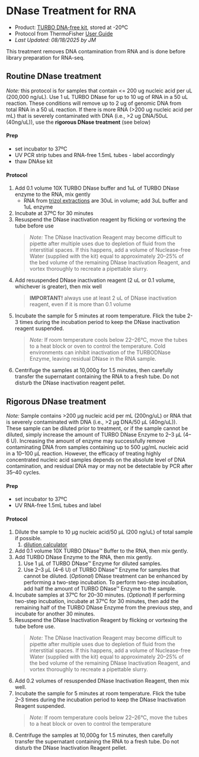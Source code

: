 # DNase Treatment for RNA
- Product: [TURBO DNA-free kit](https://www.thermofisher.com/order/catalog/product/AM1907), stored at -20ºC
- Protocol from ThermoFisher [User Guide](https://assets.thermofisher.com/TFS-Assets/LSG/manuals/1907M_turbodnafree_UG.pdf)
- *Last Updated: 08/18/2025 by JM*

This treatment removes DNA contamination from RNA and is done before library preparation for RNA-seq.

## Routine DNase treatment
*Note:* this protocol is for samples that contain <= 200 ug nucleic acid per uL (200,000 ng/uL). Use 1 uL TURBO DNase for up to 10 ug of RNA in a 50 uL reaction. These conditions will remove up to 2 ug of genomic DNA from total RNA in a 50 uL reaction. If there is more RNA (>200 ug nucleic acid per mL) that is severely contaminated with DNA (i.e., >2 ug DNA/50uL (40ng/uL)), use the **rigorous DNase treatment** (see below)

#### Prep
- set incubator to 37ºC
- UV PCR strip tubes and RNA-free 1.5mL tubes - label accordingly
- thaw DNAse kit

#### Protocol
1. Add 0.1 volume 10X TURBO DNase buffer and 1uL of TURBO DNase enzyme to the RNA, mix gently
	- RNA from [trizol extractions](https://github.com/GWLab-UML/Protocols/blob/1117f48bc9a43a20813e456bc6f4b4356f770a08/Molecular_labwork/Trizol%20RNA%20and%20DNA%20Extraction%20Protocol.md) are 30uL in volume; add 3uL buffer and 1uL enzyme
2. Incubate at 37ºC for 30 minutes
3. Resuspend the DNase inactivation reagent by flicking or vortexing the tube before use
	>*Note:* The DNase Inactivation Reagent may become difficult to pipette after multiple uses due to depletion of fluid from the interstitial spaces. If this happens, add a volume of Nuclease-free Water (supplied with the kit) equal to approximately 20–25% of the bed volume of the remaining DNase Inactivation Reagent, and vortex thoroughly to recreate a pipettable slurry.
4. Add resuspended DNase inactivation reagent (2 uL or 0.1 volume, whichever is greater), then mix well
	>**IMPORTANT!** always use at least 2 uL of DNase inactivation reagent, even if it is more than 0.1 volume
5. Incubate the sample for 5 minutes at room temperature. Flick the tube 2-3 times during the incubation period to keep the DNase inactivation reagent suspended.
	>*Note:* If room temperature cools below 22–26°C, move the tubes to a heat block or oven to control the temperature. Cold environments can inhibit inactivation of the TURBODNase Enzyme, leaving residual DNase in the RNA sample.
6. Centrifuge the samples at 10,000g for 1.5 minutes, then carefully transfer the supernatant containing the RNA to a fresh tube. Do not disturb the DNase inactivation reagent pellet.

## Rigorous DNase treatment
*Note:* Sample contains >200 μg nucleic acid per mL (200ng/uL) or RNA that is severely contaminated with DNA (i.e., >2 μg DNA/50 μL (40ng/uL)). These sample can be diluted prior to treatment, or if the sample cannot be diluted, simply increase the amount of TURBO DNase Enzyme to 2–3 μL (4–6 U). Increasing the amount of enzyme may successfully remove contaminating DNA from samples containing up to 500 μg/mL nucleic acid in a 10–100 μL reaction. However, the efficacy of treating highly concentrated nucleic acid samples depends on the absolute level of DNA contamination, and residual DNA may or may not be detectable by PCR after 35–40 cycles.

#### Prep
- set incubator to 37ºC
- UV RNA-free 1.5mL tubes and label

#### Protocol
1. Dilute the sample to 10 μg nucleic acid/50 μL (200 ng/uL) of total sample if possible.
	1. [dilution calculator](https://docs.google.com/spreadsheets/d/1gbe4WCgUxCHr_a1WV63z3jBjIRU369wQ1G4552Gvhjw/edit?gid=0#gid=0)
2. Add 0.1 volume 10X TURBO DNase™ Buffer to the RNA, then mix gently.
3. Add TURBO DNase Enzyme to the RNA, then mix gently.
	1. Use 1 μL of TURBO DNase™ Enzyme for diluted samples.
	2. Use 2–3 μL (4–6 U) of TURBO DNase™ Enzyme for samples that cannot be diluted.
		(*Optional*) DNase treatment can be enhanced by performing a two-step incubation. To perform two-step incubation, add half the amount of TURBO DNase™ Enzyme to the sample.
4. Incubate samples at 37°C for 20–30 minutes.
		(*Optional*) If performing two-step incubation, incubate at 37°C for 30 minutes, then add the remaining half of the TURBO DNase Enzyme from the previous step, and incubate for another 30 minutes.
5. Resuspend the DNase Inactivation Reagent by flicking or vortexing the tube before use.
	>*Note:* The DNase Inactivation Reagent may become difficult to pipette after multiple uses due to depletion of fluid from the interstitial spaces. If this happens, add a volume of Nuclease-free Water (supplied with the kit) equal to approximately 20–25% of the bed volume of the remaining DNase Inactivation Reagent, and vortex thoroughly to recreate a pipettable slurry.
6. Add 0.2 volumes of resuspended DNase Inactivation Reagent, then mix well.
7. Incubate the sample for 5 minutes at room temperature. Flick the tube 2–3 times during the incubation period to keep the DNase Inactivation Reagent suspended.
	>*Note:* If room temperature cools below 22–26°C, move the tubes to a heat block or oven to control the temperature
8. Centrifuge the samples at 10,000g for 1.5 minutes, then carefully transfer the supernatant containing the RNA to a fresh tube. Do not disturb the DNase Inactivation Reagent pellet. 